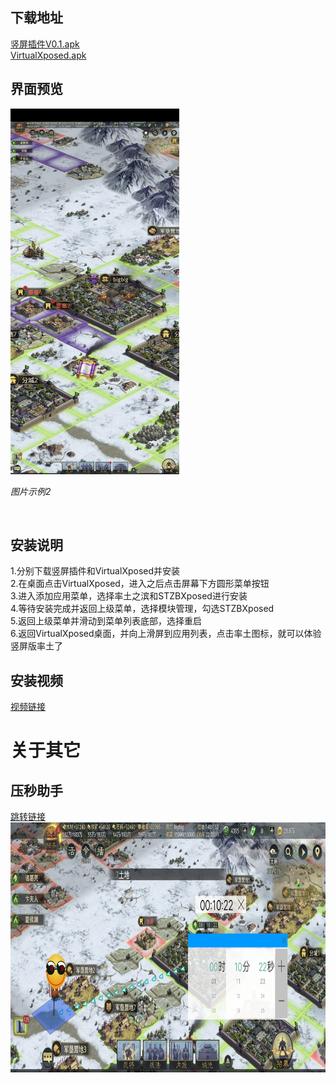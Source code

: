 ## 下载地址</br>
[竖屏插件V0.1.apk](https://github.com/mcqueenlee/stzbplug/blob/master/plug/portrait/bin/%E7%AB%96%E5%B1%8F%E6%8F%92%E4%BB%B6V0.1.apk)</br>
[VirtualXposed.apk](https://github.com/android-hacker/VirtualXposed/releases/download/0.17.2/VirtualXposed_0.17.2.apk)</br>

## 界面预览</br>
<p align="left">
    <img src="https://github.com/mcqueenlee/stzbplug/blob/master/plug/portrait/userguide/Screenshot_1.jpg" alt="Sample"  width="270" height="585">
    <p align="left">
        <em>图片示例2</em>
    </p>
</p></br>

## 安装说明
1.分别下载竖屏插件和VirtualXposed并安装</br>
2.在桌面点击VirtualXposed，进入之后点击屏幕下方圆形菜单按钮</br>
3.进入添加应用菜单，选择率土之滨和STZBXposed进行安装</br>
4.等待安装完成并返回上级菜单，选择模块管理，勾选STZBXposed</br>
5.返回上级菜单并滑动到菜单列表底部，选择重启</br>
6.返回VirtualXposed桌面，并向上滑屏到应用列表，点击率土图标，就可以体验竖屏版率土了</br>

## 安装视频
[视频链接](https://github.com/mcqueenlee/stzbplug/blob/master/plug/portrait/userguide/guidevideo.mp4)</br>


# 关于其它
## 压秒助手
[跳转链接](https://github.com/mcqueenlee/stzbtimerhelper)
<img src="https://github.com/mcqueenlee/stzbtimerhelper/blob/master/%E5%8A%9F%E8%83%BD%E6%88%AA%E5%9B%BE/Screenshot_20190226_220316.jpg" width="840" height="400" alt="功能界面1"/></br>
